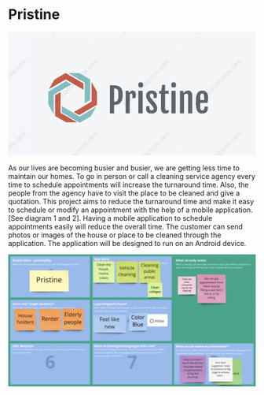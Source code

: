 # Pristine


![Icon](images/icon.png)

As our lives are becoming busier and busier, we are getting less time to maintain our homes. To go in person or call a cleaning service agency every time to schedule appointments will increase the turnaround time. Also, the people from the agency have to visit the place to be cleaned and give a quotation. This project aims to reduce the turnaround time and make it easy to schedule or modify an appointment with the help of a mobile application. [See diagram 1 and 2]. Having a mobile application to schedule appointments easily will reduce the overall time. The customer can send photos or images of the house or place to be cleaned through the application. The application will be designed to run on an Android device.


![Brainstorm](images/idea.png)

